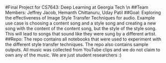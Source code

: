 #Final Project for CS7643: Deep Learning at Georgia Tech \n
##Team Members: Jeffrey Jacob, Hemanth Chittanuru, Uday Patil
##Goal: Exploring the effectiveness of Image Style Transfer Techniques for audio. Example use case is choosing a content song and a style song and creating a new song with the content of the content song, but the style of the style song. This will lead to songs that sound like they were sung by a different artist.
##Repo: The repo contains all notebooks that were used to experiment with the different style transfer techniques. The repo also contains sample outputs. All music was collected from YouTube clips and we do not claim to own any of the music. We are just student researchers :)
